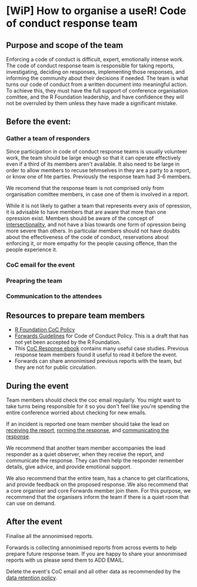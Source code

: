 # [WiP] How to organise a useR! Code of conduct response team

## Purpose and scope of the team
Enforcing a code of conduct is difficult, expert, emotionally intense work. The code of conduct response team is responsible for taking reports, investigating, deciding on responses, implementing those responses, and informing the community about their decisions if needed. The team is what turns our code of conduct from a written document into meaningful action. To achieve this, they must have the full support of conference organisation comittee, and the R Foundation leadership, and have confidence they will not be overruled by them unless they have made a significant mistake.


## Before the event: 
### Gather a team of responders
Since participation in code of conduct response teams is usually volunteer work, the team should be large enough so that it can operate effectively even if a third of its members aren't available. It also need to be large in order to allow members to recuse tehmselves in they are a party to a report, or know one of hte parties. Previously the response team had 3-6 members.

We recomend that the response team is not comprised only from organisation comittee members, in case one of them is involved in a report. 

While it is not likely to gather a team that represents every axis of opression, it is advisable to have members that are aware that more than one opression exist. 
Members should be aware of the concept of [intersectionality](https://en.wikipedia.org/wiki/Intersectionality), and not have a bias towards one form of opression being more severe than others.
In particular members should not have doubts about the effectiveness of the code of conduct, reservations about enforcing it, or more empathy for the people causing offence, than the people experience it.


### CoC email for the event

### Preapring the team

### Communication to the attendees

## Resources to prepare team members
- [R Foundation CoC Policy](https://www.r-project.org/coc-policy.html)
- [Forwards Guidelines](https://github.com/forwards/foundation/blob/7fe098d0fd82902c91449160487c90f768e4f39c/coc_policy/guidelines.md) for Code of Conduct Policy. This is a draft that has not yet been accepted by the R Foundation.
- This [CoC Response ebook](https://frameshiftconsulting.com/code-of-conduct-book/) contains many useful case studies. Previous response team members found it useful to read it before the event.
- Forwards can share annonimised previous reports with the team, but they are not for public circulation.

## During the event
Team members should check the coc email regularly. 
You might want to take turns being responsible for it so you don't feel like you're spending the entire conference worried about checking for new emails.

If an incident is reported one team member should take the lead on [receiving the report](https://github.com/forwards/foundation/blob/7fe098d0fd82902c91449160487c90f768e4f39c/coc_policy/guidelines.md#receiving-code-of-conduct-violation-reports), 
[rorming the response](https://github.com/forwards/foundation/blob/7fe098d0fd82902c91449160487c90f768e4f39c/coc_policy/guidelines.md#response-to-harrassment-report), 
and [communicating the response](https://github.com/forwards/foundation/blob/7fe098d0fd82902c91449160487c90f768e4f39c/coc_policy/guidelines.md#communicating-the-response). 

We recommend that another team member accompanies the lead responder as a quiet observer, when they receive the report, and communicate the response.
They can then help the responder remember details, give advice, and provide emotional support. 

We also recommend that the entire team, has a chance to get clarifications, and provide feedback on the proposed response. 
We also recommend that a core organiser and core Forwards member join them. 
For this purpose, we recommend that the organisers inform the team if there is a quiet room that can use on demand.

## After the event
Finalise all the annonimised reports.

Forwards is collecting annonimised reports from across events to help prepare future response team. If you are happy to share your annonimised reports with us please send them to ADD EMAIL.

Delete the event's CoC email and all other data as recommended by the [data retention policy](https://github.com/forwards/foundation/blob/7fe098d0fd82902c91449160487c90f768e4f39c/coc_policy/guidelines.md#data-retention-policy).
